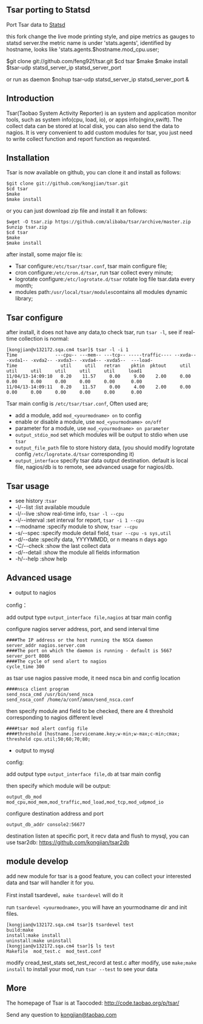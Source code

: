 Tsar porting to Statsd
----------------------

Port Tsar data to [Statsd](https://github.com/etsy/statsd)

this fork change the live mode printing style, and pipe metrics as gauges to
statsd server.the metric name is under 'stats.agents', identified by hostname, looks like 'stats.agents.$hostname.mod_cpu.user;


$git clone git://github.com/feng92f/tsar.git
$cd tsar
$make
$make install
$tsar-udp statsd_server_ip statsd_server_port


or run as daemon $nohup tsar-udp statsd_server_ip statsd_server_port &



Introduction
------------
Tsar(Taobao System Activity Reporter) is an system and application monitor tools, such as system info(cpu, load, io), or apps info(nginx,swift). The collect data can be stored at local disk, you can also send the data to nagios.
It is very convenient to add custom modules for tsar, you just need to write collect function and report function as requested.

Installation
-------------
Tsar is now available on github, you can clone it and install as follows:

    $git clone git://github.com/kongjian/tsar.git
    $cd tsar
    $make
    $make install
or you can just download zip file and install it an follows:

    $wget -O tsar.zip https://github.com/alibaba/tsar/archive/master.zip
    $unzip tsar.zip
    $cd tsar
    $make 
    $make install

after install, some major file is:

* Tsar configure:`/etc/tsar/tsar.conf`, tsar main configure file;
* cron configure:`/etc/cron.d/tsar`, run tsar collect every minute;
* logrotate configure:`/etc/logrotate.d/tsar` rotate log file tsar.data every month;
* modules path:`/usr/local/tsar/modules`contains all modules dynamic library;

Tsar configure
-------------
after install, it does not have any data,to check tsar, run `tsar -l`, see if real-time collection is normal:

    [kongjian@v132172.sqa.cm4 tsar]$ tsar -l -i 1
    Time              ---cpu-- ---mem-- ---tcp-- -----traffic---- --xvda-- -xvda1-- -xvda2-- -xvda3-- -xvda4-- -xvda5--  ---load- 
    Time                util     util   retran    pktin  pktout     util     util     util     util     util     util     load1   
    11/04/13-14:09:10   0.20    11.57     0.00     9.00    2.00     0.00     0.00     0.00     0.00     0.00     0.00      0.00   
    11/04/13-14:09:11   0.20    11.57     0.00     4.00    2.00     0.00     0.00     0.00     0.00     0.00     0.00      0.00   

Tsar main config is `/etc/tsar/tsar.conf`, Often used are;
* add a module, add `mod_<yourmodname> on` to config
* enable or disable a module, use `mod_<yourmodname> on/off`
* parameter for a module, use `mod_<yourmodname> on parameter`
* `output_stdio_mod` set which modules will be output to stdio when use `tsar`
* `output_file_path` file to store history data, (you should modify logrotate config `/etc/logrotate.d/tsar` corresponding it)
* `output_interface` specify tsar data output destination. default is local file, nagios/db is to remote, see advanced usage for nagios/db.

Tsar usage
-------------
* see history :`tsar`  
* -l/--list :list available moudule 
* -l/--live :show real-time info, `tsar -l --cpu`
* -i/--interval :set interval for report, `tsar -i 1 --cpu`
* --modname :specify module to show, `tsar --cpu`
* -s/--spec :specify module detail field, `tsar --cpu -s sys,util`
* -d/--date :specify data, YYYYMMDD, or n means n days ago
* -C/--check :show the last collect data
* -d/--detail :show the module all fields information
* -h/--help :show help

Advanced usage
-------------
* output to nagios

config：

add output type `output_interface file,nagios` at tsar main config

configure nagios server address, port, and send interval time

    ####The IP address or the host running the NSCA daemon
    server_addr nagios.server.com
    ####The port on which the daemon is running - default is 5667
    server_port 8086
    ####The cycle of send alert to nagios
    cycle_time 300
    
as tsar use nagios passive mode, it need nsca bin and config location

    ####nsca client program
    send_nsca_cmd /usr/bin/send_nsca
    send_nsca_conf /home/a/conf/amon/send_nsca.conf

then specify module and field to be checked, there are 4 threshold corresponding to nagios different level

    ####tsar mod alert config file
    ####threshold [hostname.]servicename.key;w-min;w-max;c-min;cmax;
    threshold cpu.util;50;60;70;80;

* output to mysql

config:

add output type `output_interface file,db` at tsar main config

then specify which module will be output:

    output_db_mod mod_cpu,mod_mem,mod_traffic,mod_load,mod_tcp,mod_udpmod_io

configure destination address and port

    output_db_addr console2:56677
 
destination listen at specific port, it recv data and flush to mysql, you can use tsar2db: https://github.com/kongjian/tsar2db

module develop
-------------
add new module for tsar is a good feature, you can collect your interested data and tsar will handler it for you.

First install tsardevel，`make tsardevel` will do it

run `tsardevel <yourmodname>`, you will have an yourmodname dir and init files.

    [kongjian@v132172.sqa.cm4 tsar]$ tsardevel test 
    build:make
    install:make install
    uninstall:make uninstall
    [kongjian@v132172.sqa.cm4 tsar]$ ls test
    Makefile  mod_test.c  mod_test.conf

modify cread_test_stats set_test_record at test.c
after modify, use `make;make install` to install your mod, run `tsar --test` to see your data

More
-------------
The homepage of Tsar is at Taocoded: http://code.taobao.org/p/tsar/

Send any question to kongjian@taobao.com
